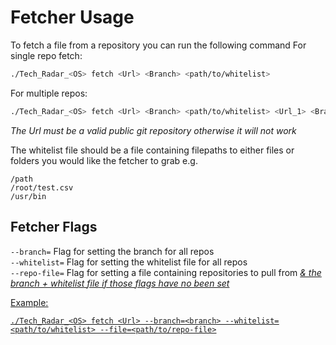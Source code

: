 # Fetcher Usage

To fetch a file from a repository you can run the following command
For single repo fetch:
```bash
./Tech_Radar_<OS> fetch <Url> <Branch> <path/to/whitelist>
```
For multiple repos:
```bash
./Tech_Radar_<OS> fetch <Url> <Branch> <path/to/whitelist> <Url_1> <Branch_1> <path/to/whitelist1>
```
*The Url must be a valid public git repository otherwise it will not work*

The whitelist file should be a file containing filepaths to either files or folders you would like the fetcher to grab e.g.
```
/path
/root/test.csv
/usr/bin
```
## Fetcher Flags
`--branch=` Flag for setting the branch for all repos   
`--whitelist=` Flag for setting the whitelist file for all repos  
`--repo-file=` Flag for setting a file containing repositories to pull from *<u>& the branch + whitelist file if those flags have no been set<u>*   

Example:
```
./Tech_Radar_<OS> fetch <Url> --branch=<branch> --whitelist=<path/to/whitelist> --file=<path/to/repo-file>
```
